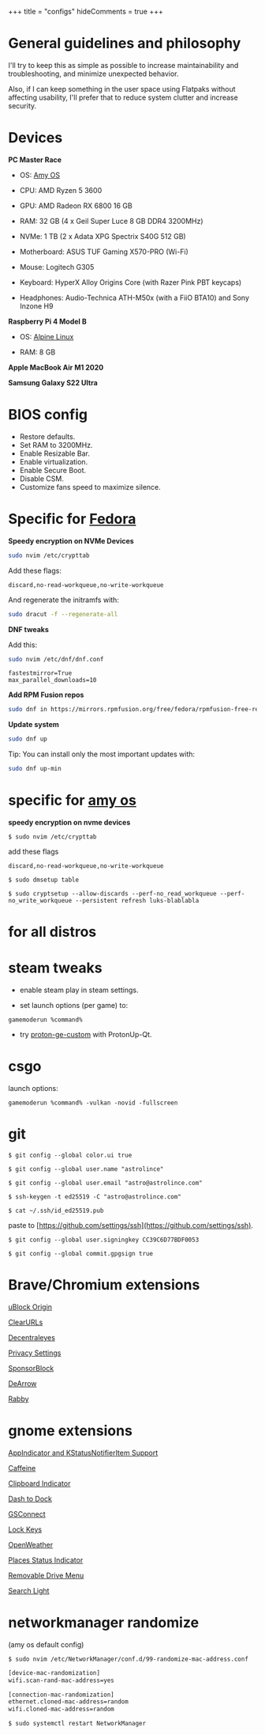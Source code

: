 +++
title = "configs"
hideComments = true
+++

# General guidelines and philosophy

I'll try to keep this as simple as possible to increase maintainability and troubleshooting, and minimize unexpected behavior.

Also, if I can keep something in the user space using Flatpaks without affecting usability, I'll prefer that to reduce system clutter and increase security.

# Devices

**PC Master Race**

- OS: [Amy OS](https://github.com/astrolince/amy-os)

- CPU: AMD Ryzen 5 3600

- GPU: AMD Radeon RX 6800 16 GB

- RAM: 32 GB (4 x Geil Super Luce 8 GB DDR4 3200MHz)

- NVMe: 1 TB (2 x Adata XPG Spectrix S40G 512 GB)

- Motherboard: ASUS TUF Gaming X570-PRO (Wi-Fi)

- Mouse: Logitech G305

- Keyboard: HyperX Alloy Origins Core (with Razer Pink PBT keycaps)

- Headphones: Audio-Technica ATH-M50x (with a FiiO BTA10) and Sony Inzone H9

**Raspberry Pi 4 Model B**

- OS: [Alpine Linux](https://www.alpinelinux.org/downloads/)

- RAM: 8 GB

**Apple MacBook Air M1 2020**

**Samsung Galaxy S22 Ultra**

# BIOS config

- Restore defaults.
- Set RAM to 3200MHz.
- Enable Resizable Bar.
- Enable virtualization.
- Enable Secure Boot.
- Disable CSM.
- Customize fans speed to maximize silence.

# Specific for [Fedora](https://getfedora.org/)

**Speedy encryption on NVMe Devices**

```bash
sudo nvim /etc/crypttab
```

Add these flags:

```vim
discard,no-read-workqueue,no-write-workqueue
```

And regenerate the initramfs with:

```bash
sudo dracut -f --regenerate-all
```

**DNF tweaks**

Add this:

```bash
sudo nvim /etc/dnf/dnf.conf
```

```vim
fastestmirror=True
max_parallel_downloads=10
```

**Add RPM Fusion repos**

```bash
sudo dnf in https://mirrors.rpmfusion.org/free/fedora/rpmfusion-free-release-$(rpm -E %fedora).noarch.rpm https://mirrors.rpmfusion.org/nonfree/fedora/rpmfusion-nonfree-release-$(rpm -E %fedora).noarch.rpm
```

**Update system**

```bash
sudo dnf up
```

Tip: You can install only the most important updates with:

```bash
sudo dnf up-min
```

# specific for [amy os](https://github.com/astrolince/amy-os)

**speedy encryption on nvme devices**

`$ sudo nvim /etc/crypttab`

add these flags

```vim
discard,no-read-workqueue,no-write-workqueue
```

`$ sudo dmsetup table`

`$ sudo cryptsetup --allow-discards --perf-no_read_workqueue --perf-no_write_workqueue --persistent refresh luks-blablabla`

# for all distros

# steam tweaks

- enable steam play in steam settings.

- set launch options (per game) to:

`gamemoderun %command%`

- try [proton-ge-custom](https://github.com/gloriouseggroll/proton-ge-custom) with ProtonUp-Qt.

# csgo

launch options:

`gamemoderun %command% -vulkan -novid -fullscreen`

# git

`$ git config --global color.ui true`

`$ git config --global user.name "astrolince"`

`$ git config --global user.email "astro@astrolince.com"`

`$ ssh-keygen -t ed25519 -C "astro@astrolince.com"`

`$ cat ~/.ssh/id_ed25519.pub`

paste to [https://github.com/settings/ssh](https://github.com/settings/ssh).

`$ git config --global user.signingkey CC39C6D77BDF0053`

`$ git config --global commit.gpgsign true`

# Brave/Chromium extensions

[uBlock Origin](https://chromewebstore.google.com/detail/ublock-origin/cjpalhdlnbpafiamejdnhcphjbkeiagm)

[ClearURLs](https://chrome.google.com/webstore/detail/clearurls/lckanjgmijmafbedllaakclkaicjfmnk)

[Decentraleyes](https://chrome.google.com/webstore/detail/decentraleyes/ldpochfccmkkmhdbclfhpagapcfdljkj)

[Privacy Settings](https://chrome.google.com/webstore/detail/privacy-settings/ijadljdlbkfhdoblhaedfgepliodmomj)

[SponsorBlock](https://chromewebstore.google.com/detail/sponsorblock-for-youtube/mnjggcdmjocbbbhaepdhchncahnbgone)

[DeArrow](https://chromewebstore.google.com/detail/dearrow-better-titles-and/enamippconapkdmgfgjchkhakpfinmaj)

[Rabby](https://chrome.google.com/webstore/detail/rabby/acmacodkjbdgmoleebolmdjonilkdbch)

# gnome extensions

[AppIndicator and KStatusNotifierItem Support](https://extensions.gnome.org/extension/615/appindicator-support/)

[Caffeine](https://extensions.gnome.org/extension/517/caffeine/)

[Clipboard Indicator](https://extensions.gnome.org/extension/779/clipboard-indicator/)

[Dash to Dock](https://extensions.gnome.org/extension/307/dash-to-dock/)

[GSConnect](https://extensions.gnome.org/extension/1319/gsconnect/)

[Lock Keys](https://extensions.gnome.org/extension/36/lock-keys/)

[OpenWeather](https://extensions.gnome.org/extension/750/openweather/)

[Places Status Indicator](https://extensions.gnome.org/extension/8/places-status-indicator/)

[Removable Drive Menu](https://extensions.gnome.org/extension/7/removable-drive-menu/)

[Search Light](https://extensions.gnome.org/extension/5489/search-light/)

# networkmanager randomize

(amy os default config)

`$ sudo nvim /etc/NetworkManager/conf.d/99-randomize-mac-address.conf`

```bash
[device-mac-randomization]
wifi.scan-rand-mac-address=yes

[connection-mac-randomization]
ethernet.cloned-mac-address=random
wifi.cloned-mac-address=random
```

`$ sudo systemctl restart NetworkManager`
